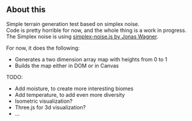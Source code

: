 ## About this

Simple terrain generation test based on simplex noise.  
Code is pretty horrible for now, and the whole thing is a work in progress.  
The Simplex noise is using [simplex-noise.js by Jonas Wagner](https://github.com/jwagner/simplex-noise.js).  



For now, it does the following:  
- Generates a two dimension array map with heights from 0 to 1  
- Builds the map either in DOM or in Canvas

TODO:  
- Add moisture, to create more interesting biomes  
- Add temperature, to add even more diversity  
- Isometric visualization?  
- Three.js for 3d visualization?   
- ...    
